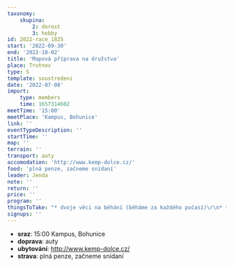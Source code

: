 ```yaml
---
taxonomy:
    skupina:
        2: dorost
        3: hobby
id: 2022-race_1825
start: '2022-09-30'
end: '2022-10-02'
title: 'Mapová příprava na družstva'
place: Trutnov
type: S
template: soustredeni
date: '2022-07-08'
import:
    type: members
    time: 1657314602
meetTime: '15:00'
meetPlace: 'Kampus, Bohunice'
link: ''
eventTypeDescription: ''
startTime: ''
map: ''
terrain: ''
transport: auty
accomodation: 'http://www.kemp-dolce.cz/'
food: 'plná penze, začneme snídaní'
leader: Jenda
note: ''
return: ''
price: ''
program: ''
thingsToTake: "* dvoje věci na běhání (běháme za každého počasí)\r\n* **čip** a **buzolu**"
signups: ''
---
```


* **sraz**: 15:00 Kampus, Bohunice
* **doprava**: auty
* **ubytování**: http://www.kemp-dolce.cz/
* **strava**: plná penze, začneme snídaní
